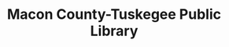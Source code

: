 ---
layout: repo
title: "Macon County-Tuskegee Public Library"
id: 11312
permalink: repos/11312/
---